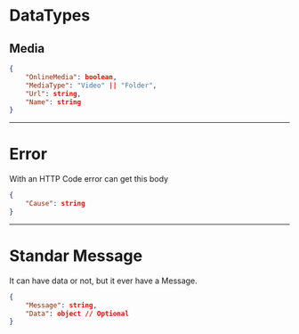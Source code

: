 # DataTypes

## Media
```json
{
    "OnlineMedia": boolean,
    "MediaType": "Video" || "Folder",
    "Url": string,
    "Name": string
}
```
****

# Error
With an HTTP Code error can get this body
```json
{
    "Cause": string
}
```
*****

# Standar Message
It can have data or not, but it ever have a Message.

```json
{
    "Message": string,
    "Data": object // Optional
}
```